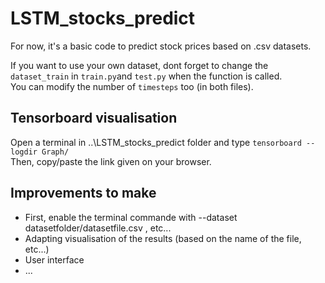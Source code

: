 # LSTM_stocks_predict
For now, it's a basic code to predict stock prices based on .csv datasets.

If you want to use your own dataset, dont forget to change the `dataset_train` in `train.py`and `test.py` when the function is called.  
You can modify the number of `timesteps` too (in both files).  

## Tensorboard visualisation  
Open a terminal in ..\LSTM_stocks_predict folder and type `tensorboard --logdir Graph/`  
Then, copy/paste the link given on your browser.  

## Improvements to make  

* First, enable the terminal commande with --dataset datasetfolder/datasetfile.csv , etc...  
* Adapting visualisation of the results (based on the name of the file, etc...)  
* User interface  
* ...  


